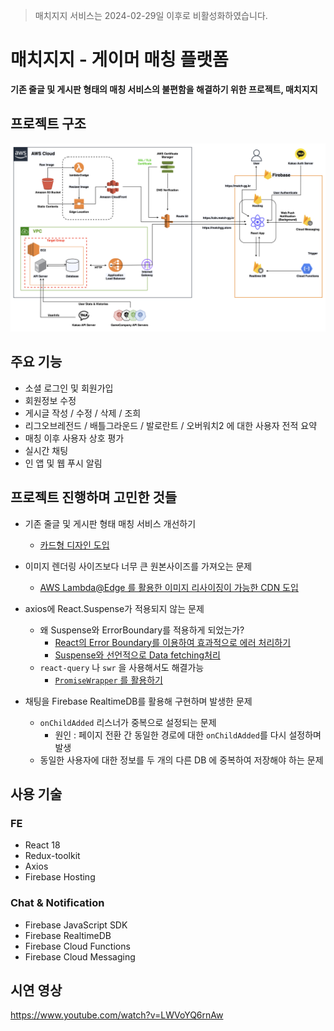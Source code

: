 > 매치지지 서비스는 2024-02-29일 이후로 비활성화하였습니다.

# 매치지지 - 게이머 매칭 플랫폼

**기존 줄글 및 게시판 형태의 매칭 서비스의 불편함을 해결하기 위한 프로젝트, 매치지지**

## 프로젝트 구조

![](./matchgg_structure_diagram.png)

## 주요 기능

- 소셜 로그인 및 회원가입
- 회원정보 수정
- 게시글 작성 / 수정 / 삭제 / 조희
- 리그오브레전드 / 배틀그라운드 / 발로란트 / 오버워치2 에 대한 사용자 전적 요약
- 매칭 이후 사용자 상호 평가
- 실시간 채팅
- 인 앱 및 웹 푸시 알림


## 프로젝트 진행하며 고민한 것들

* 기존 줄글 및 게시판 형태 매칭 서비스 개선하기
	* [카드형 디자인 도입](https://zooby.notion.site/MatchGG-6853a40d89cc4dd0aa2208c8a7623225?pvs=74)

* 이미지 렌더링 사이즈보다 너무 큰 원본사이즈를 가져오는 문제
	* [AWS Lambda@Edge 를 활용한 이미지 리사이징이 가능한 CDN 도입](https://github.com/matchggkr/matchgg_image_resize)


* axios에 React.Suspense가 적용되지 않는 문제
	* 왜 Suspense와 ErrorBoundary를 적용하게 되었는가?
		* [React의 Error Boundary를 이용하여 효과적으로 에러 처리하기](https://fe-developers.kakaoent.com/2022/221110-error-boundary/)
		* [Suspense와 선언적으로 Data fetching처리](https://fe-developers.kakaoent.com/2021/211127-211209-suspense/)
  * `react-query` 나 `swr` 을 사용해서도 해결가능
	* [`PromiseWrapper` 를 활용하기](https://zooby.notion.site/Suspense-ErrorBoundary-83e3eb38b6a9430da1376ea2cd0865fa?pvs=74)


* 채팅을 Firebase RealtimeDB를 활용해 구현하며 발생한 문제
  * `onChildAdded` 리스너가 중복으로 설정되는 문제
    * 원인 : 페이지 전환 간 동일한 경로에 대한 `onChildAdded`를 다시 설정하며 발생
  * 동일한 사용자에 대한 정보를 두 개의 다른 DB 에 중복하여 저장해야 하는 문제



## 사용 기술

### FE 
- React 18
- Redux-toolkit
- Axios
- Firebase Hosting

### Chat & Notification
- Firebase JavaScript SDK
- Firebase RealtimeDB
- Firebase Cloud Functions
- Firebase Cloud Messaging

##  시연 영상
https://www.youtube.com/watch?v=LWVoYQ6rnAw
